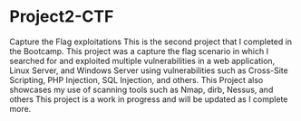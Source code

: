# Project2-CTF
Capture the Flag exploitations
This is the second project that I completed in the Bootcamp. This project was a capture the flag scenario in which I searched for and exploited multiple vulnerabilities in a web application, Linux Server, and Windows Server using vulnerabilities such as Cross-Site Scripting, PHP Injection, SQL Injection, and others. 
This Project also showcases my use of scanning tools such as Nmap, dirb, Nessus, and others
This project is a work in progress and will be updated as I complete more.
